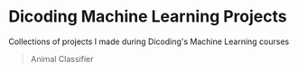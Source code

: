 # Dicoding Machine Learning Projects
Collections of projects I made during Dicoding's Machine Learning courses

> Animal Classifier

